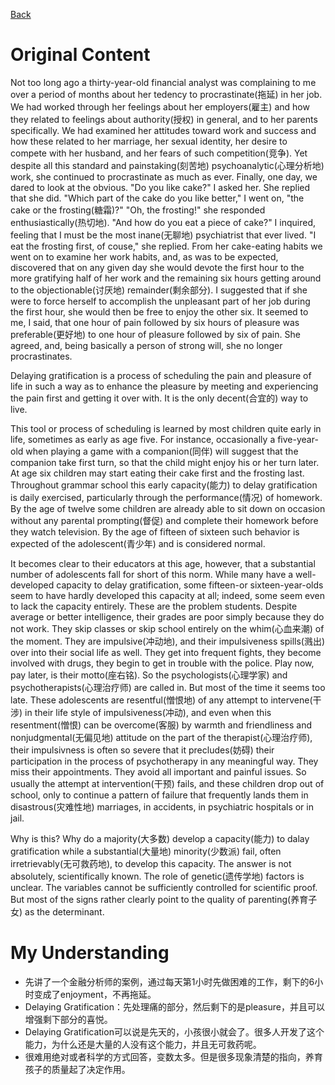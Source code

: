 [Back](README.md)
# Original Content
Not too long ago a thirty-year-old financial analyst was complaining to me over a period of months about her tedency to procrastinate(拖延) in her job. We had worked through her feelings about her employers(雇主) and how they related to feelings about authority(授权) in general, and to her parents specifically. We had examined her attitudes toward work and success and how these related to her marriage, her sexual identity, her desire to compete with her husband, and her fears of such competition(竞争). Yet despite all this standard and painstaking(刻苦地) psychoanalytic(心理分析地) work, she continued to procrastinate as much as ever. Finally, one day, we dared to look at the obvious. "Do you like cake?" I asked her. She replied that she did. "Which part of the cake do you like better," I went on, "the cake or the frosting(糖霜)?" "Oh, the frosting!" she responded enthusiastically(热切地). "And how do you eat a piece of cake?" I inquired, feeling that I must be the most inane(无聊地) psychiatrist that ever lived. "I eat the frosting first, of couse," she replied. From her cake-eating habits we went on to examine her work habits, and, as was to be expected, discovered that on any given day she would devote the first hour to the more gratifying half of her work and the remaining six hours getting around to the objectionable(讨厌地) remainder(剩余部分). I suggested that if she were to force herself to accomplish the unpleasant part of her job during the first hour, she would then be free to enjoy the other six. It seemed to me, I said, that one hour of pain followed by six hours of pleasure was preferable(更好地) to one hour of pleasure followed by six of pain. She agreed, and, being basically a person of strong will, she no longer procrastinates.

Delaying gratification is a process of scheduling the pain and pleasure of life in such a way as to enhance the pleasure by meeting and experiencing the pain first and getting it over with. It is the only decent(合宜的) way to live.

This tool or process of scheduling is learned by most children quite early in life, sometimes as early as age five. For instance, occasionally a five-year-old when playing a game with a companion(同伴) will suggest that the companion take first turn, so that the child might enjoy his or her turn later. At age six children may start eating their cake first and the frosting last. Throughout grammar school this early capacity(能力) to delay gratification is daily exercised, particularly through the performance(情况) of homework. By the age of twelve some children are already able to sit down on occasion without any parental prompting(督促) and complete their homework before they watch television. By the age of fifteen of sixteen such behavior is expected of the adolescent(青少年) and is considered normal.

It becomes clear to their educators at this age, however, that a substantial number of adolescents fall for short of this norm. While many have a well-developed capacity to delay gratification, some fifteen-or sixteen-year-olds seem to have hardly developed this capacity at all; indeed, some seem even to lack the capacity entirely. These are the problem students. Despite average or better intelligence, their grades are poor simply because they do not work. They skip classes or skip school entirely on the whim(心血来潮) of the moment. They are impulsive(冲动地), and their impulsiveness spills(溅出) over into their social life as well. They get into frequent fights, they become involved with drugs, they begin to get in trouble with the police. Play now, pay later, is their motto(座右铭). So the psychologists(心理学家) and psychotherapists(心理治疗师) are called in. But most of the time it seems too late. These adolescents are resentful(憎恨地) of any attempt to intervene(干涉) in their life style of impulsiveness(冲动), and even when this resentment(憎恨) can be overcome(客服) by warmth and friendliness and nonjudgmental(无偏见地) attitude on the part of the therapist(心理治疗师), their impulsivness is often so severe that it precludes(妨碍) their participation in the process of psychotherapy in any meaningful way. They miss their appointments. They avoid all important and painful issues. So usually the attempt at intervention(干预) fails, and these children drop out of school, only to continue a pattern of failure that frequently lands them in disastrous(灾难性地) marriages, in accidents, in psychiatric hospitals or in jail.

Why is this? Why do a majority(大多数) develop a capacity(能力) to dalay gratification while a substantial(大量地) minority(少数派) fail, often irretrievably(无可救药地), to develop this capacity. The answer is not absolutely, scientifically known. The role of genetic(遗传学地) factors is unclear. The variables cannot be sufficiently controlled for scientific proof. But most of the signs rather clearly point to the quality of parenting(养育子女) as the determinant.
# My Understanding
- 先讲了一个金融分析师的案例，通过每天第1小时先做困难的工作，剩下的6小时变成了enjoyment，不再拖延。
- Delaying Gratification：先处理痛的部分，然后剩下的是pleasure，并且可以增强剩下部分的喜悦。
- Delaying Gratification可以说是先天的，小孩很小就会了。很多人开发了这个能力，为什么还是大量的人没有这个能力，并且无可救药呢。
- 很难用绝对或者科学的方式回答，变数太多。但是很多现象清楚的指向，养育孩子的质量起了决定作用。
